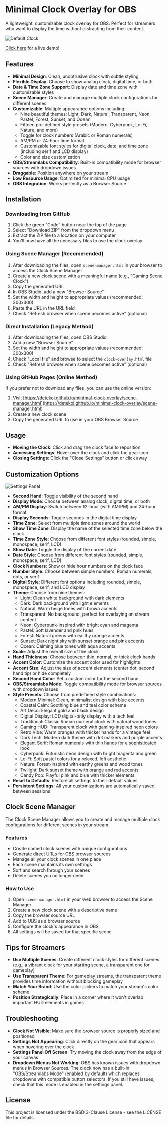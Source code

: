 # Minimal Clock Overlay for OBS

A lightweight, customizable clock overlay for OBS. Perfect for streamers who want to display the time without distracting from their content.

![Default Clock](screenshots/default-clock.png)

[Click here](https://detekoi.github.io/minimal-clock-overlay/clock-overlay.html) for a live demo!

## Features

- **Minimal Design**: Clean, unobtrusive clock with subtle styling
- **Flexible Display**: Choose to show analog clock, digital time, or both
- **Date & Time Zone Support**: Display date and time zone with customizable styles
- **Scene Manager**: Create and manage multiple clock configurations for different scenes
- **Customizable**: Multiple appearance options including:
  - Nine beautiful themes: Light, Dark, Natural, Transparent, Neon, Pastel, Forest, Sunset, and Ocean
  - Fifteen pre-defined style presets (Modern, Cyberpunk, Lo-Fi, Nature, and more)
  - Toggle for clock numbers (Arabic or Roman numerals)
  - AM/PM or 24-hour time format
  - Customizable font styles for digital clock, date, and time zone (including serif and LCD display)
  - Color and size customization
- **OBS/Streamlabs Compatibility**: Built-in compatibility mode for browser sources with dropdown issues
- **Draggable**: Position anywhere on your stream
- **Low Resource Usage**: Optimized for minimal CPU usage
- **OBS Integration**: Works perfectly as a Browser Source


## Installation

### Downloading from GitHub
1. Click the green "Code" button near the top of the page
2. Select "Download ZIP" from the dropdown menu
3. Extract the ZIP file to a location on your computer
4. You'll now have all the necessary files to use the clock overlay

### Using Scene Manager (Recommended)
1. After downloading the files, open `scene-manager.html` in your browser to access the Clock Scene Manager
2. Create a new clock scene with a meaningful name (e.g., "Gaming Scene Clock")
3. Copy the generated URL
4. In OBS Studio, add a new "Browser Source"
5. Set the width and height to appropriate values (recommended: 300x300)
6. Paste the URL in the URL field
7. Check "Refresh browser when scene becomes active" (optional)

### Direct Installation (Legacy Method)
1. After downloading the files, open OBS Studio
2. Add a new "Browser Source"
3. Set the width and height to appropriate values (recommended: 300x300)
4. Check "Local file" and browse to select the `clock-overlay.html` file
5. Check "Refresh browser when scene becomes active" (optional)

### Using GitHub Pages (Online Method)
If you prefer not to download any files, you can use the online version:
1. Visit [https://detekoi.github.io/minimal-clock-overlay/scene-manager.html](https://detekoi.github.io/minimal-clock-overlay/scene-manager.html)
2. Create a new clock scene
3. Copy the generated URL to use in your OBS Browser Source

## Usage

- **Moving the Clock**: Click and drag the clock face to reposition
- **Accessing Settings**: Hover over the clock and click the gear icon
- **Closing Settings**: Click the "Close Settings" button or click away

## Customization Options

![Settings Panel](screenshots/settings-panel.png)

- **Second Hand**: Toggle visibility of the second hand
- **Display Mode**: Choose between analog clock, digital time, or both
- **AM/PM Display**: Switch between 12-hour (with AM/PM) and 24-hour format
- **Display Seconds**: Toggle seconds in the digital time display
- **Time Zone**: Select from multiple time zones around the world
- **Show Time Zone**: Display the name of the selected time zone below the clock
- **Time Zone Style**: Choose from different font styles (rounded, simple, monospace, serif, LCD)
- **Show Date**: Toggle the display of the current date
- **Date Style**: Choose from different font styles (rounded, simple, monospace, serif, LCD)
- **Clock Numbers**: Show or hide hour numbers on the clock face
- **Number Style**: Choose between simple numbers, Roman numerals, dots, or serif
- **Digital Style**: Different font options including rounded, simple, monospace, serif, and LCD display
- **Theme**: Choose from nine themes:
  - Light: Clean white background with dark elements
  - Dark: Dark background with light elements
  - Natural: Warm beige tones with brown accents
  - Transparent: No background, perfect for overlaying on stream content
  - Neon: Cyberpunk-inspired with bright cyan and magenta
  - Pastel: Soft lavender and pink hues
  - Forest: Natural greens with earthy orange accents
  - Sunset: Dark night sky with sunset orange and pink accents
  - Ocean: Calming blue tones with aqua accents
- **Scale**: Adjust the overall size of the clock
- **Hand Thickness**: Choose between thin, normal, or thick clock hands
- **Accent Color**: Customize the accent color used for highlights
- **Accent Size**: Adjust the size of accent elements (center dot, second hand tip) or hide completely
- **Second Hand Color**: Set a custom color for the second hand
- **OBS/Streamlabs Mode**: Toggle compatibility mode for browser sources with dropdown issues
- **Style Presets**: Choose from predefined style combinations:
  - Modern Minimal: Clean, minimalist design with blue accents
  - Coastal Calm: Soothing blue and teal color scheme
  - Art Deco: Elegant gold and black design
  - Digital Display: LCD digital-only display with a tech feel
  - Traditional: Classic Roman numeral clock with natural wood tones
  - Gaming HUD: Transparent clock with gaming-inspired neon colors
  - Retro Vibe: Warm oranges with thicker hands for a vintage feel
  - Dark Tech: Modern dark theme with dot markers and purple accents
  - Elegant Serif: Roman numerals with thin hands for a sophisticated look
  - Cyberpunk: Futuristic neon design with bright magenta and green
  - Lo-Fi: Soft pastel colors for a relaxed, lofi aesthetic
  - Nature: Forest-inspired with earthy greens and wood tones
  - Twilight: Dark sunset theme with orange and red accents
  - Candy Pop: Playful pink and blue with thicker elements
- **Reset to Defaults**: Restore all settings to their default values
- **Persistent Settings**: All your customizations are automatically saved between sessions

## Clock Scene Manager

The Clock Scene Manager allows you to create and manage multiple clock configurations for different scenes in your stream.

### Features

- Create named clock scenes with unique configurations
- Generate direct URLs for OBS browser sources
- Manage all your clock scenes in one place
- Each scene maintains its own settings
- Sort and search through your scenes
- Delete scenes you no longer need

### How to Use

1. Open `scene-manager.html` in your web browser to access the Scene Manager
2. Create a new clock scene with a descriptive name
3. Copy the browser source URL
4. Add to OBS as a browser source
5. Configure the clock's appearance in OBS
6. All settings will be saved for that specific scene

## Tips for Streamers

- **Use Multiple Scenes**: Create different clock styles for different scenes (e.g., a vibrant clock for your starting scene, a transparent one for gameplay)
- **Use Transparent Theme**: For gameplay streams, the transparent theme provides time information without blocking gameplay
- **Match Your Brand**: Use the color pickers to match your stream's color scheme
- **Position Strategically**: Place in a corner where it won't overlap important HUD elements in games

## Troubleshooting

- **Clock Not Visible**: Make sure the browser source is properly sized and positioned
- **Settings Not Appearing**: Click directly on the gear icon that appears when hovering over the clock
- **Settings Panel Off Screen**: Try moving the clock away from the edge of your canvas
- **Dropdown Menus Not Working**: OBS has known issues with dropdown menus in Browser Sources. The clock now has a built-in "OBS/Streamlabs Mode" (enabled by default) which replaces dropdowns with compatible button selectors. If you still have issues, check that this mode is enabled in the settings panel.

## License

This project is licensed under the BSD 3-Clause License - see the LICENSE file for details.